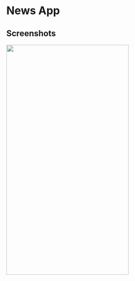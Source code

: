 # News App









## Screenshots
<img src="https://user-images.githubusercontent.com/41737784/215117161-d9d0fb48-3a09-494e-8875-f2cac89fc3d8.jpg" width="320" height="600" />
